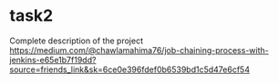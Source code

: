 # task2
Complete description of the project
https://medium.com/@chawlamahima76/job-chaining-process-with-jenkins-e65e1b7f19dd?source=friends_link&sk=6ce0e396fdef0b6539bd1c5d47e6cf54
